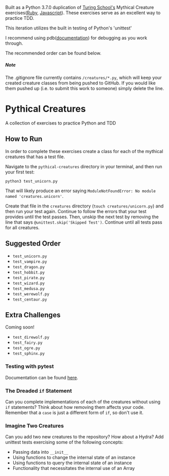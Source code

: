Built as a Python 3.7.0 duplication of [Turing School's](https://github.com/turingschool) Mythical Creature exercises([Ruby](https://github.com/turingschool/ruby-exercises/tree/master/mythical-creatures), [Javascript](https://github.com/turingschool-examples/javascript-foundations/tree/master/mythical-creatures)). These exercises serve as an excellent way to practice TDD.

This iteration utilizes the built in testing of Python's 'unittest'

I recommend using pdb([documentation](https://docs.python.org/3/library/pdb.html)) for debugging as you work through.

The recommended order can be found below.

##### Note
The .gitignore file currently contains `/creatures/*.py`, which will keep your created creature classes from being pushed to GitHub. If you would like them pushed up (i.e. to submit this work to someone) simply delete the line. 

# Pythical Creatures

A collection of exercises to practice Python and TDD

## How to Run

In order to complete these exercises create a class for each of the mythical creatures that has a test file.

Navigate to the `pythical-creatures` directory in your terminal, and then run your first test:

```
python3 test_unicorn.py
```

That will likely produce an error saying `ModuleNotFoundError: No module named 'creatures.unicorn'`.

Create that file in the `creatures` directory (`touch creatures/unicorn.py`) and then run your test again. Continue to follow the errors that your test provides until the test passes. Then, unskip the next test by removing the line that says `@unittest.skip('Skipped Test')`. Continue until all tests pass for all creatures.

## Suggested Order

* `test_unicorn.py`
* `test_vampire.py`
* `test_dragon.py`
* `test_hobbit.py`
* `test_pirate.py`
* `test_wizard.py`
* `test_medusa.py`
* `test_werewolf.py`
* `test_centaur.py`

## Extra Challenges
Coming soon!

* `test_direwolf.py`
* `test_fairy.py`
* `test_ogre.py`
* `test_sphinx.py`

### Testing with pytest

Documentation can be found [here](https://docs.pytest.org/en/latest/announce/release-3.7.0.html).

### The Dreaded `if` Statement

Can you complete implementations of each of the creatures without using `if`
statements? Think about how removing them affects your code. Remember that
a `case` is just a different form of `if`, so don't use it.

### Imagine Two Creatures

Can you add two new creatures to the repository? How about a Hydra? Add unittest
tests exercising some of the following concepts:

* Passing data into `__init__`
* Using functions to change the internal state of an instance
* Using functions to query the internal state of an instance
* Functionality that necessitates the internal use of an Array
